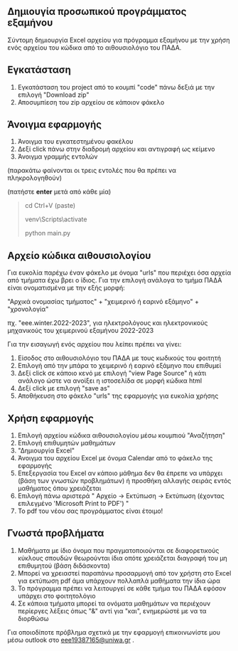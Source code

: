 ## Δημιουγία προσωπικού προγράμματος εξαμήνου

Σύντομη δημιουργία Excel αρχείου για πρόγραμμα εξαμήνου
με την χρήση ενός αρχείου του κώδικα από το αιθουσιολόγιο του ΠΑΔΑ.


## Εγκατάσταση

1. Εγκατάσταση του project από το κουμπί "code" πάνω δεξιά με την επιλογή "Download zip" 
2. Αποσυμπίεση του zip αρχείου σε κάποιον φάκελο


## Άνοιγμα εφαρμογής

1. Άνοιγμα του εγκατεστημένου φακέλου
2. Δεξί click πάνω στην διαδρομή αρχείου και αντιγραφή ως κείμενο
3. Άνοιγμα γραμμής εντολών

(παρακάτω φαίνονται οι τρεις εντολές που θα πρέπει να πληκρολογηθούν)

(πατήστε **enter** μετά από κάθε μία)

> cd Ctrl+V (paste)
>
> venv\Scripts\activate
> 
> python main.py
>


## Αρχείο κώδικα αιθουσιολογίου

Για ευκολία παρέχω έναν φάκελο με όνομα "urls" που περιέχει όσα αρχεία από τμήματα έχω βρει ο ίδιος.
Για την επιλογή ανάλογα το τμήμα ΠΑΔΑ είναι ονοματισμένα με την εξής μορφή:

"Αρχικά ονομασίας τμήματος" + "χειμερινό ή εαρινό εξάμηνο" + "χρονολογία"

πχ. "eee.winter.2022-2023", για ηλεκτρολόγους και ηλεκτρονικούς μηχανικούς 
του χειμερινού εξαμήνου 2022-2023

Για την εισαγωγή ενός αρχείου που λείπει πρέπει να γίνει:

1. Είσοδος στο αιθουσιολόγιο του ΠΑΔΑ με τους κωδικούς του φοιτητή
2. Επιλογή από την μπάρα το χειμερινό ή εαρινό εξάμηνο που επιθυμεί
3. Δεξί click σε κάποιο κενό με επιλογή "view Page Source" ή κάτι ανάλογο 
   ώστε να ανοίξει η ιστοσελίδα σε μορφή κώδικα html
4. Δεξί click με επιλογή "save as"
5. Αποθήκευση στο φάκελο "urls" της εφαρμογής για ευκολία χρήσης


## Χρήση εφαρμογής

1. Επιλογή αρχείου κώδικα αιθουσιολογίου μέσω κουμπιού "Αναζήτηση"
2. Επιλογή επιθυμητών μαθημάτων
3. "Δημιουργία Excel"
4. Άνοιγμα του αρχείου Excel με όνομα Calendar από το φάκελο της εφαρμογής
5. Επεξεργασία του Excel αν κάποιο μάθημα δεν θα έπρεπε να υπάρχει
   (βάση των γνωστών προβλημάτων) ή προσθήκη αλλαγής σειράς 
   εντός μαθήματος όπου χρειάζεται
6. Επιλογή πάνω αριστερά " Αρχείο -> Εκτύπωση -> Εκτύπωση 
   (έχοντας επιλεγμένο 'Microsoft Print to PDF') "
7. Το pdf του νέου σας προγράμματος είναι έτοιμο!


## Γνωστά προβλήματα

1. Μαθήματα με ίδιο όνομα που πραγματοποιούνται σε διαφορετικούς κύκλους σπουδών
   θεωρούνται ίδια οπότε χρειάζεται διαγραφή του μη επιθυμητού (βάση διδάσκοντα)
2. Μπορεί να χρειαστεί παραπάνω προσαρμογή από τον χρήστη στο Excel για εκτύπωση pdf 
   άμα υπάρχουν πολλαπλά μαθήματα την ίδια ώρα
3. Το πρόγραμμα πρέπει να λειτουργεί σε κάθε τμήμα του ΠΑΔΑ εφόσον υπάρχει στο φοιτητολόγιο
4. Σε κάποια τμήματα μπορεί τα ονόματα μαθημάτων να περιέχουν περίεργες λέξεις όπως "&amp;" αντί για "και",
   ενημερώστέ με να τα διορθώσω

Για οποιοδίποτε πρόβλημα σχετικά με την εφαρμογή επικοινωνίστε μου μέσω outlook στο eee19387165@uniwa.gr .